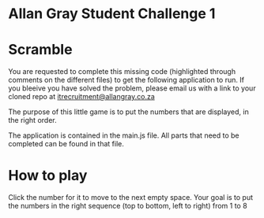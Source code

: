 # Allan Gray Student Challenge 1

# Scramble
You are requested to complete this missing code (highlighted through comments on the different files) to get the following application to run. 
If you bleeive you have solved the problem, please email us with a link to your cloned repo at itrecruitment@allangray.co.za

The purpose of this little game is to put the numbers that are displayed, in the right order.

The application is contained in the main.js file. All parts that need to be completed can be found in that file.


# How to play

Click the number for it to move to the next empty space. Your goal is to put the numbers in the right sequence (top to bottom, left to right) from 1 to 8


